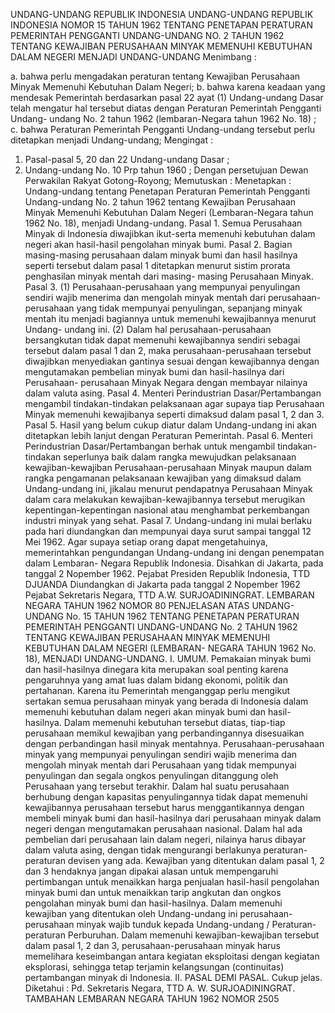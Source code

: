  UNDANG-UNDANG REPUBLIK INDONESIA UNDANG-UNDANG REPUBLIK INDONESIA NOMOR 15 TAHUN 1962 TENTANG PENETAPAN PERATURAN PEMERINTAH PENGGANTI UNDANG-UNDANG NO. 2 TAHUN 1962 TENTANG KEWAJIBAN PERUSAHAAN MINYAK MEMENUHI KEBUTUHAN DALAM NEGERI MENJADI UNDANG-UNDANG
Menimbang :

a. bahwa perlu mengadakan peraturan tentang Kewajiban Perusahaan Minyak Memenuhi Kebutuhan Dalam Negeri;
b. bahwa karena keadaan yang mendesak Pemerintah berdasarkan pasal 22 ayat (1) Undang-undang Dasar telah mengatur hal tersebut diatas dengan Peraturan Pemerintah Pengganti Undang- undang No. 2 tahun 1962 (lembaran-Negara tahun 1962 No. 18) ;
c. bahwa Peraturan Pemerintah Pengganti Undang-undang tersebut perlu ditetapkan menjadi Undang-undang;
Mengingat :

1. Pasal-pasal 5, 20 dan 22 Undang-undang Dasar ;
2. Undang-undang No. 10 Prp tahun 1960 ; Dengan persetujuan Dewan Perwakilan Rakyat Gotong-Royong; Memutuskan : Menetapkan : Undang-undang tentang Penetapan Peraturan Pemerintah Pengganti Undang-undang No. 2 tahun 1962 tentang Kewajiban Perusahaan Minyak Memenuhi Kebutuhan Dalam Negeri (Lembaran-Negara tahun 1962 No. 18), menjadi Undang-undang. Pasal 1. Semua Perusahaan Minyak di Indonesia diwajibkan ikut-serta memenuhi kebutuhan dalam negeri akan hasil-hasil pengolahan minyak bumi. Pasal 2. Bagian masing-masing perusahaan dalam minyak bumi dan hasil hasilnya seperti tersebut dalam pasal 1 ditetapkan menurut sistim prorata penghasilan minyak mentah dari masing- masing Perusahaan Minyak. Pasal 3.
(1) Perusahaan-perusahaan yang mempunyai penyulingan sendiri wajib menerima dan mengolah minyak mentah dari perusahaan-perusahaan yang tidak mempunyai penyulingan, sepanjang minyak mentah itu menjadi bagiannya untuk memenuhi kewajibannya menurut Undang- undang ini.
(2) Dalam hal perusahaan-perusahaan bersangkutan tidak dapat memenuhi kewajibannya sendiri sebagai tersebut dalam pasal 1 dan 2, maka perusahaan-perusahaan tersebut diwajibkan menyediakan gantinya sesuai dengan kewajibannya dengan mengutamakan pembelian minyak bumi dan hasil-hasilnya dari Perusahaan- perusahaan Minyak Negara dengan membayar nilainya dalam valuta asing. Pasal 4. Menteri Perindustrian Dasar/Pertambangan mengambil tindakan-tindakan pelaksanaan agar supaya tiap Perusahaan Minyak memenuhi kewajibanya seperti dimaksud dalam pasal 1, 2 dan 3. Pasal 5. Hasil yang belum cukup diatur dalam Undang-undang ini akan ditetapkan lebih lanjut dengan Peraturan Pemerintah. Pasal 6. Menteri Perindustrian Dasar/Pertambangan berhak untuk mengambil tindakan-tindakan seperlunya baik dalam rangka mewujudkan pelaksanaan kewajiban-kewajiban Perusahaan-perusahaan Minyak maupun dalam rangka pengamanan pelaksanaan kewajiban yang dimaksud dalam Undang-undang ini, jikalau menurut pendapatnya Perusahaan Minyak dalam cara melakukan kewajiban-kewajibannya tersebut merugikan kepentingan-kepentingan nasional atau menghambat perkembangan industri minyak yang sehat. Pasal 7. Undang-undang ini mulai berlaku pada hari diundangkan dan mempunyai daya surut sampai tanggal 12 Mei 1962. Agar supaya setiap orang dapat mengetahuinya, memerintahkan pengundangan Undang-undang ini dengan penempatan dalam Lembaran- Negara Republik Indonesia. Disahkan di Jakarta, pada tanggal 2 Nopember 1962. Pejabat Presiden Republik Indonesia, TTD DJUANDA Diundangkan di Jakarta pada tanggal 2 Nopember 1962 Pejabat Sekretaris Negara, TTD A.W. SURJOADININGRAT. LEMBARAN NEGARA TAHUN 1962 NOMOR 80 PENJELASAN ATAS UNDANG-UNDANG No. 15 TAHUN 1962 TENTANG PENETAPAN PERATURAN PEMERINTAH PENGGANTI UNDANG-UNDANG No. 2 TAHUN 1962 TENTANG KEWAJIBAN PERUSAHAAN MINYAK MEMENUHI KEBUTUHAN DALAM NEGERI (LEMBARAN- NEGARA TAHUN 1962 No. 18), MENJADI UNDANG-UNDANG. I. UMUM. Pemakaian minyak bumi dan hasil-hasilnya dinegara kita merupakan soal penting karena pengaruhnya yang amat luas dalam bidang ekonomi, politik dan pertahanan. Karena itu Pemerintah menganggap perlu mengikut sertakan semua perusahaan minyak yang berada di Indonesia dalam memenuhi kebutuhan dalam negeri akan minyak bumi dan hasil-hasilnya. Dalam memenuhi kebutuhan tersebut diatas, tiap-tiap perusahaan memikul kewajiban yang perbandingannya disesuaikan dengan perbandingan hasil minyak mentahnya. Perusahaan-perusahaan minyak yang mempunyai penyulingan sendiri wajib menerima dan mengolah minyak mentah dari Perusahaan yang tidak mempunyai penyulingan dan segala ongkos penyulingan ditanggung oleh Perusahaan yang tersebut terakhir. Dalam hal suatu perusahaan berhubung dengan kapasitas penyulingannya tidak dapat memenuhi kewajibannya perusahaan tersebut harus menggantikannya dengan membeli minyak bumi dan hasil-hasilnya dari perusahaan minyak dalam negeri dengan mengutamakan perusahaan nasional. Dalam hal ada pembelian dari perusahaan lain dalam negeri, nilainya harus dibayar dalam valuta asing, dengan tidak mengurangi berlakunya peraturan- peraturan devisen yang ada. Kewajiban yang ditentukan dalam pasal 1, 2 dan 3 hendaknya jangan dipakai alasan untuk mempengaruhi pertimbangan untuk menaikkan harga penjualan hasil-hasil pengolahan minyak bumi dan untuk menaikkan tarip angkutan dan ongkos pengolahan minyak bumi dan hasil-hasilnya. Dalam memenuhi kewajiban yang ditentukan oleh Undang-undang ini perusahaan-perusahaan minyak wajib tunduk kepada Undang-undang / Peraturan- peraturan Perburuhan. Dalam memenuhi kewajiban-kewajiban tersebut dalam pasal 1, 2 dan 3, perusahaan-perusahaan minyak harus memelihara keseimbangan antara kegiatan eksploitasi dengan kegiatan eksplorasi, sehingga tetap terjamin kelangsungan (continuitas) pertambangan minyak di Indonesia. II. PASAL DEMI PASAL. Cukup jelas. Diketahui : Pd. Sekretaris Negara, TTD A. W. SURJOADININGRAT. TAMBAHAN LEMBARAN NEGARA TAHUN 1962 NOMOR 2505